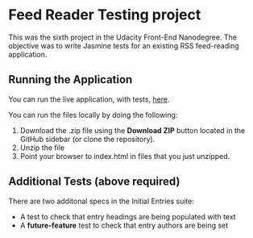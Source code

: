 # Feed Reader Testing project

This was the sixth project in the Udacity Front-End Nanodegree. The objective was to write Jasmine tests for an existing RSS feed-reading application.

## Running the Application

You can run the live application, with tests, [here](http://kevinfrutiger.github.io/frontend-nanodegree-feed-reader/).

You can run the files locally by doing the following:

1. Download the .zip file using the **Download ZIP** button located in the GitHub sidebar (or clone the repository).
2. Unzip the file
3. Point your browser to index.html in files that you just unzipped.

## Additional Tests (above required)

There are two additonal specs in the Initial Entries suite:

- A test to check that entry headings are being populated with text
- A **future-feature** test to check that entry authors are being set